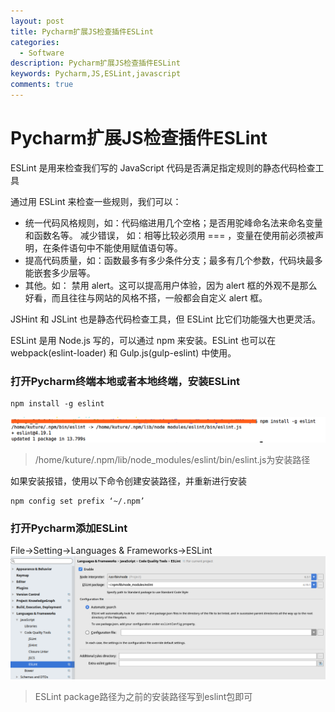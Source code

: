 ```yaml
---
layout: post
title: Pycharm扩展JS检查插件ESLint
categories:
  - Software
description: Pycharm扩展JS检查插件ESLint
keywords: Pycharm,JS,ESLint,javascript
comments: true
---
```



# Pycharm扩展JS检查插件ESLint
ESLint 是用来检查我们写的 JavaScript 代码是否满足指定规则的静态代码检查工具

通过用 ESLint 来检查一些规则，我们可以：

* 统一代码风格规则，如：代码缩进用几个空格；是否用驼峰命名法来命名变量和函数名等。
减少错误， 如：相等比较必须用 === ，变量在使用前必须被声明，在条件语句中不能使用赋值语句等。
* 提高代码质量，如：函数最多有多少条件分支；最多有几个参数，代码块最多能嵌套多少层等。
* 其他。如： 禁用 alert。这可以提高用户体验，因为 alert 框的外观不是那么好看，而且往往与网站的风格不搭，一般都会自定义 alert 框。

JSHint 和 JSLint 也是静态代码检查工具，但 ESLint 比它们功能强大也更灵活。

ESLint 是用 Node.js 写的，可以通过 npm 来安装。ESLint 也可以在 webpack(eslint-loader) 和 Gulp.js(gulp-eslint) 中使用。

### 打开Pycharm终端本地或者本地终端，安装ESLint
```
npm install -g eslint
```
![eslint00](/images/posts/Pycharm/eslint00.png)
> /home/kuture/.npm/lib/node_modules/eslint/bin/eslint.js为安装路径

如果安装报错，使用以下命令创建安装路径，并重新进行安装
```
npm config set prefix ‘~/.npm’
```
### 打开Pycharm添加ESLint
File->Setting->Languages & Frameworks->ESLint
![eslint00](/images/posts/Pycharm/eslint01.png)

> ESLint package路径为之前的安装路径写到eslint包即可






